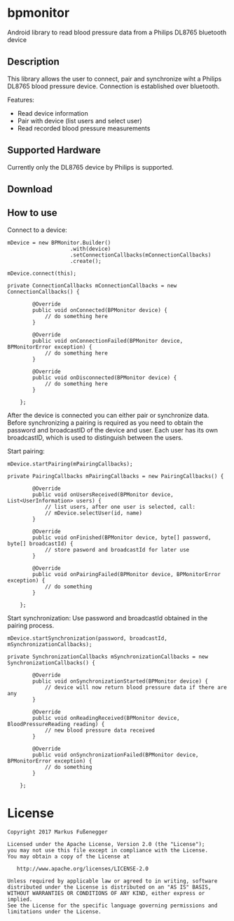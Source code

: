 bpmonitor
========

Android library to read blood pressure data from a Philips DL8765 bluetooth device

Description
--------
This library allows the user to connect, pair and synchronize wiht a Philips DL8765 blood pressure device. Connection is established over bluetooth.

Features:
* Read device information
* Pair with device (list users and select user)
* Read recorded blood pressure measurements

Supported Hardware
--------
Currently only the DL8765 device by Philips is supported.

Download
--------


How to use
--------
Connect to a device:
```
mDevice = new BPMonitor.Builder()
                    .with(device)
                    .setConnectionCallbacks(mConnectionCallbacks)
                    .create();

mDevice.connect(this);
```
```
private ConnectionCallbacks mConnectionCallbacks = new ConnectionCallbacks() {

        @Override
        public void onConnected(BPMonitor device) {
            // do something here
        }

        @Override
        public void onConnectionFailed(BPMonitor device, BPMonitorError exception) {
            // do something here
        }

        @Override
        public void onDisconnected(BPMonitor device) {
            // do something here
        }

    };
```        
After the device is connected you can either pair or synchronize data. Before synchronizing a pairing is required as you need to obtain the password and broadcastID of the device and user. Each user has its own broadcastID, which is used to distinguish between the users.

Start pairing:

```
mDevice.startPairing(mPairingCallbacks);
```
```
private PairingCallbacks mPairingCallbacks = new PairingCallbacks() {

        @Override
        public void onUsersReceived(BPMonitor device, List<UserInformation> users) {
            // list users, after one user is selected, call:
            // mDevice.selectUser(id, name)
        }

        @Override
        public void onFinished(BPMonitor device, byte[] password, byte[] broadcastId) {
            // store pasword and broadcastId for later use
        }

        @Override
        public void onPairingFailed(BPMonitor device, BPMonitorError exception) {
            // do something
        }

    };
```
Start synchronization: 
Use password and broadcastId obtained in the pairing process.
```
mDevice.startSynchronization(password, broadcastId, mSynchronizationCallbacks);
```
```
private SynchronizationCallbacks mSynchronizationCallbacks = new SynchronizationCallbacks() {

        @Override
        public void onSynchronizationStarted(BPMonitor device) {
            // device will now return blood pressure data if there are any
        }

        @Override
        public void onReadingReceived(BPMonitor device, BloodPressureReading reading) {
            // new blood pressure data received
        }

        @Override
        public void onSynchronizationFailed(BPMonitor device, BPMonitorError exception) {
            // do something
        }

    };
```

License
=======

    Copyright 2017 Markus Fußenegger

    Licensed under the Apache License, Version 2.0 (the "License");
    you may not use this file except in compliance with the License.
    You may obtain a copy of the License at

       http://www.apache.org/licenses/LICENSE-2.0

    Unless required by applicable law or agreed to in writing, software
    distributed under the License is distributed on an "AS IS" BASIS,
    WITHOUT WARRANTIES OR CONDITIONS OF ANY KIND, either express or implied.
    See the License for the specific language governing permissions and
    limitations under the License.
